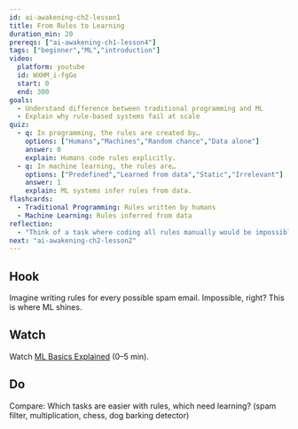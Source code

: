 ```yaml
---
id: ai-awakening-ch2-lesson1
title: From Rules to Learning
duration_min: 20
prereqs: ["ai-awakening-ch1-lesson4"]
tags: ["beginner","ML","introduction"]
video:
  platform: youtube
  id: WXHM_i-fgGo
  start: 0
  end: 300
goals:
  - Understand difference between traditional programming and ML
  - Explain why rule-based systems fail at scale
quiz:
  - q: In programming, the rules are created by…
    options: ["Humans","Machines","Random chance","Data alone"]
    answer: 0
    explain: Humans code rules explicitly.
  - q: In machine learning, the rules are…
    options: ["Predefined","Learned from data","Static","Irrelevant"]
    answer: 1
    explain: ML systems infer rules from data.
flashcards:
  - Traditional Programming: Rules written by humans
  - Machine Learning: Rules inferred from data
reflection:
  - "Think of a task where coding all rules manually would be impossible (e.g., identifying cats in photos)."
next: "ai-awakening-ch2-lesson2"
---
```


## Hook
Imagine writing rules for every possible spam email. Impossible, right? This is where ML shines.

## Watch
Watch [ML Basics Explained](https://www.youtube.com/watch?v=WXHM_i-fgGo) (0–5 min).

## Do
Compare: Which tasks are easier with rules, which need learning? (spam filter, multiplication, chess, dog barking detector)
